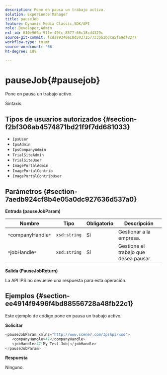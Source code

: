 ```yaml
---
description: Pone en pausa un trabajo activo.
solution: Experience Manager
title: pauseJob
feature: Dynamic Media Classic,SDK/API
role: Developer,Admin
exl-id: 010e969a-911e-49fc-8577-66c18cd4329c
source-git-commit: fcda99340a18d5037157723bb3bdca5fa9df3277
workflow-type: tm+mt
source-wordcount: '66'
ht-degree: 18%

---
```


# pauseJob{#pausejob}

Pone en pausa un trabajo activo.

Sintaxis

## Tipos de usuarios autorizados {#section-f2bf306ab4574871bd21f9f7dd681033}

* `IpsUser`
* `IpsAdmin`
* `IpsCompanyAdmin`
* `TrialSiteAdmin`
* `TrialSiteUser`
* `ImagePortalAdmin`
* `ImagePortalContrib`
* `ImagePortalContribUser`

## Parámetros {#section-7aedb924cf8b4e05a0dc927636d537a0}

**Entrada (pauseJobParam)**

| Nombre | Tipo | Obligatorio | Descripción |
|---|---|---|---|
| `*`companyHandle`*` | `xsd:string` | Sí | Gestionar a la empresa. |
| `*`jobHandle`*` | `xsd:string` | Sí | Gestione el trabajo que desea pausar. |

**Salida (PauseJobReturn)**

La API IPS no devuelve una respuesta para esta operación.

## Ejemplos {#section-ee4914f9496f4bd88556728a48fb22c1}

Este ejemplo de código pone en pausa un trabajo activo.

**Solicitar**

```java
<pauseJobParam xmlns="http://www.scene7.com/IpsApi/xsd">
   <companyHandle>47</companyHandle>
   <jobHandle>47|My Test Job|</jobHandle>
</pauseJobParam>
```

**Respuesta**

Ninguno.
